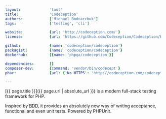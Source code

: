```yaml
---
layout:             'tool'
title:              'Codeception'
authors:            ['Michael Bodnarchuk'] 
tags:               ['testing', 'cli']

website:            {url: 'http://codeception.com/'}
license:            {url: 'https://github.com/Codeception/Codeception/blob/2.3/LICENSE', label: 'MIT License'}

github:             {name: 'codeception/codeception'}
packagist:          {name: 'codeception/codeception'}               
dockerhub:          [{name: 'phpqa/codeception'}]

dependencies:       []
composer-dev:       {command: 'vendor/bin/codecept'}
phar:               {url: {'No HTTPS': 'http://codeception.com/codecept.phar'}}

---
```


[{{ page.title }}]({{ page.url | absolute_url }}) is a modern full-stack testing framework for PHP.

<!--more--> 

Inspired by [BDD](https://en.wikipedia.org/wiki/Behavior-driven_development),
it provides an absolutely new way of writing acceptance, functional and even unit tests.
Powered by PHPUnit.
